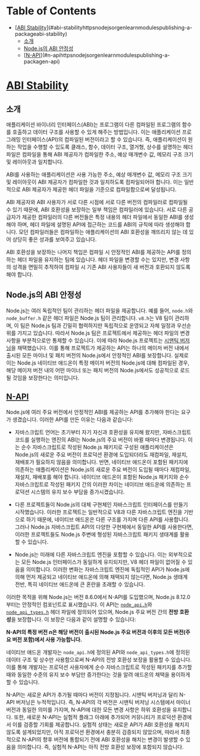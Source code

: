 # Table of Contents

- [[ABI Stability](https://nodejs.org/en/learn/modules/publishing-a-package#abi-stability)](#abi-stabilityhttpsnodejsorgenlearnmodulespublishing-a-packageabi-stability)
  - [소개](#소개)
  - [Node.js의 ABI 안정성](#nodejs의-abi-안정성)
  - [[N-API](https://nodejs.org/en/learn/modules/publishing-a-package#n-api)](#n-apihttpsnodejsorgenlearnmodulespublishing-a-packagen-api)

# [ABI Stability](https://nodejs.org/en/learn/modules/publishing-a-package#abi-stability)





## 소개

애플리케이션 바이너리 인터페이스(ABI)는 프로그램이 다른 컴파일된 프로그램의 함수를 호출하고 데이터 구조를 사용할 수 있게 해주는 방법입니다. 이는 애플리케이션 프로그래밍 인터페이스(API)의 컴파일된 버전이라고 할 수 있습니다. 즉, 애플리케이션이 원하는 작업을 수행할 수 있도록 클래스, 함수, 데이터 구조, 열거형, 상수를 설명하는 헤더 파일은 컴파일을 통해 ABI 제공자가 컴파일한 주소, 예상 매개변수 값, 메모리 구조 크기 및 레이아웃과 일치합니다.

ABI를 사용하는 애플리케이션은 사용 가능한 주소, 예상 매개변수 값, 메모리 구조 크기 및 레이아웃이 ABI 제공자가 컴파일한 것과 일치하도록 컴파일되어야 합니다. 이는 일반적으로 ABI 제공자가 제공한 헤더 파일을 기준으로 컴파일함으로써 달성됩니다.

ABI 제공자와 ABI 사용자가 서로 다른 시점에 서로 다른 버전의 컴파일러로 컴파일될 수 있기 때문에, ABI 호환성을 보장하는 일부 책임은 컴파일러에 있습니다. 서로 다른 공급자가 제공한 컴파일러의 다른 버전들은 특정 내용의 헤더 파일에서 동일한 ABI를 생성해야 하며, 헤더 파일에 설명된 API에 접근하는 코드를 ABI의 규칙에 따라 생성해야 합니다. 모던 컴파일러들은 컴파일하는 애플리케이션의 ABI 호환성을 깨뜨리지 않는 데 있어 상당히 좋은 성과를 보여주고 있습니다.

ABI 호환성을 보장하는 나머지 책임은 컴파일 시 안정적인 ABI를 제공하는 API를 정의하는 헤더 파일을 유지하는 팀에 있습니다. 헤더 파일을 변경할 수는 있지만, 변경 사항의 성격을 면밀히 추적하여 컴파일 시 기존 ABI 사용자들이 새 버전과 호환되지 않도록 해야 합니다.


## Node.js의 ABI 안정성

Node.js는 여러 독립적인 팀이 관리하는 헤더 파일을 제공합니다. 예를 들어, `node.h`와 `node_buffer.h` 같은 헤더 파일은 Node.js 팀이 관리합니다. `v8.h`는 V8 팀이 관리하며, 이 팀은 Node.js 팀과 긴밀히 협력하지만 독립적으로 운영되고 자체 일정과 우선순위를 가지고 있습니다. 따라서 Node.js 팀은 프로젝트에서 제공하는 헤더 파일의 변경 사항을 부분적으로만 통제할 수 있습니다. 이에 따라 Node.js 프로젝트는 [시맨틱 버저닝](https://semver.org/)을 채택했습니다. 이를 통해 프로젝트가 제공하는 API는 하나의 메이저 버전 내에서 출시된 모든 마이너 및 패치 버전의 Node.js에서 안정적인 ABI를 보장합니다. 실제로 이는 Node.js 네이티브 애드온이 특정 메이저 버전의 Node.js에 대해 컴파일된 경우, 해당 메이저 버전 내의 어떤 마이너 또는 패치 버전의 Node.js에서도 성공적으로 로드될 것임을 보장한다는 의미입니다.


## [N-API](https://nodejs.org/en/learn/modules/publishing-a-package#n-api)

Node.js에 여러 주요 버전에서 안정적인 ABI를 제공하는 API를 추가해야 한다는 요구가 생겼습니다. 이러한 API를 만든 이유는 다음과 같습니다:

-   자바스크립트 언어는 초기부터 자기 자신과 호환성을 유지해 왔지만, 자바스크립트 코드를 실행하는 엔진의 ABI는 Node.js의 주요 버전이 바뀔 때마다 변경됩니다. 이는 순수 자바스크립트로 작성된 Node.js 패키지로 구성된 애플리케이션은 Node.js의 새로운 주요 버전이 프로덕션 환경에 도입되더라도 재컴파일, 재설치, 재배포가 필요하지 않음을 의미합니다. 반면, 네이티브 애드온이 포함된 패키지에 의존하는 애플리케이션은 Node.js의 새로운 주요 버전이 도입될 때마다 재컴파일, 재설치, 재배포를 해야 합니다. 네이티브 애드온이 포함된 Node.js 패키지와 순수 자바스크립트로 작성된 패키지 간의 이러한 차이는 네이티브 애드온에 의존하는 프로덕션 시스템의 유지 보수 부담을 증가시켰습니다.
    
-   다른 프로젝트들이 Node.js의 대체 구현체인 자바스크립트 인터페이스를 만들기 시작했습니다. 이러한 프로젝트는 일반적으로 V8과 다른 자바스크립트 엔진을 기반으로 하기 때문에, 네이티브 애드온은 다른 구조를 가지며 다른 API를 사용합니다. 그러나 Node.js 자바스크립트 API의 다양한 구현체에서 동일한 API를 사용한다면, 이러한 프로젝트들도 Node.js 주변에 형성된 자바스크립트 패키지 생태계를 활용할 수 있습니다.
    
-   Node.js는 미래에 다른 자바스크립트 엔진을 포함할 수 있습니다. 이는 외부적으로는 모든 Node.js 인터페이스가 동일하게 유지되지만, V8 헤더 파일이 없어질 수 있음을 의미합니다. 이러한 변화는 자바스크립트 엔진에 독립적인 API가 Node.js에 의해 먼저 제공되고 네이티브 애드온에 의해 채택되지 않는다면, Node.js 생태계 전반, 특히 네이티브 애드온에 큰 혼란을 초래할 수 있습니다.
    

이러한 목적을 위해 Node.js는 버전 8.6.0에서 N-API를 도입했으며, Node.js 8.12.0부터는 안정적인 컴포넌트로 표시했습니다. 이 API는 [`node_api.h`](https://github.com/nodejs/node/blob/main/src/node_api.h)와 [`node_api_types.h`](https://github.com/nodejs/node/blob/main/src/node_api_types.h) 헤더 파일에 정의되어 있으며, Node.js 주요 버전 간의 **전방 호환성**을 보장합니다. 이 보장은 다음과 같이 설명할 수 있습니다:

**N-API의 특정 버전 *n*은 해당 버전이 출시된 Node.js 주요 버전과 이후의 모든 버전(주요 버전 포함)에서 사용 가능합니다.**

네이티브 애드온 개발자는 `node_api.h`에 정의된 API와 `node_api_types.h`에 정의된 데이터 구조 및 상수만 사용함으로써 N-API의 전방 호환성 보장을 활용할 수 있습니다. 이를 통해 개발자는 프로덕션 사용자에게 순수 자바스크립트로 작성된 패키지를 추가할 때와 동일한 수준의 유지 보수 부담만 증가한다는 것을 알려 애드온의 채택을 용이하게 할 수 있습니다.

N-API는 새로운 API가 추가될 때마다 버전이 지정됩니다. 시맨틱 버저닝과 달리 N-API 버저닝은 누적적입니다. 즉, N-API의 각 버전은 시맨틱 버저닝 시스템에서 마이너 버전과 동일한 의미를 가지며, N-API에 대한 모든 변경 사항은 하위 호환성을 유지합니다. 또한, 새로운 N-API는 실험적 플래그 아래에 추가되어 커뮤니티가 프로덕션 환경에서 이를 검증할 기회를 제공합니다. 실험적 상태는 새로운 API가 ABI 호환성을 해치지 않도록 설계되었지만, 아직 프로덕션 환경에서 충분히 검증되지 않았으며, 따라서 최종적으로 N-API의 향후 버전에 통합되기 전에 ABI 호환성을 해치는 변경이 발생할 수 있음을 의미합니다. 즉, 실험적 N-API는 아직 전방 호환성 보장에 포함되지 않습니다.



